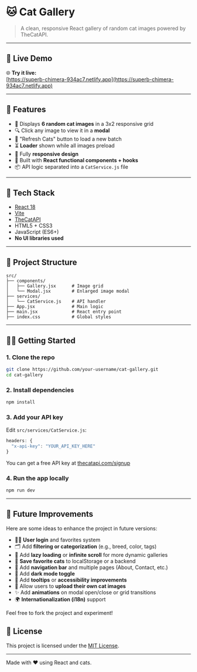 # 🐱 Cat Gallery

> A clean, responsive React gallery of random cat images powered by TheCatAPI.

---

## 🔗 Live Demo

🌐 **Try it live:**  
[https://superb-chimera-934ac7.netlify.app](https://superb-chimera-934ac7.netlify.app)

---

## 🚀 Features

- 🎯 Displays **6 random cat images** in a 3x2 responsive grid
- 🔍 Click any image to view it in a **modal**
- 🔄 "Refresh Cats" button to load a new batch
- ⏳ **Loader** shown while all images preload
- 📱 Fully **responsive design**
- 🧠 Built with **React functional components + hooks**
- 📦 API logic separated into a `CatService.js` file

---

## 🧰 Tech Stack

- [React 18](https://react.dev/)
- [Vite](https://vitejs.dev/)
- [TheCatAPI](https://thecatapi.com/)
- HTML5 + CSS3
- JavaScript (ES6+)
- **No UI libraries used**

---

## 📁 Project Structure

```
src/
├── components/
│   ├── Gallery.jsx      # Image grid
│   └── Modal.jsx        # Enlarged image modal
├── services/
│   └── CatService.js    # API handler
├── App.jsx              # Main logic
├── main.jsx             # React entry point
├── index.css            # Global styles
```

---

## 🧑‍💻 Getting Started

### 1. Clone the repo

```bash
git clone https://github.com/your-username/cat-gallery.git
cd cat-gallery
```

### 2. Install dependencies

```bash
npm install
```

### 3. Add your API key

Edit `src/services/CatService.js`:

```js
headers: {
  "x-api-key": "YOUR_API_KEY_HERE"
}
```

You can get a free API key at [thecatapi.com/signup](https://thecatapi.com/signup)

### 4. Run the app locally

```bash
npm run dev
```
---

## 🔮 Future Improvements

Here are some ideas to enhance the project in future versions:

- 🧑‍💼 **User login** and favorites system
- 🗂️ Add **filtering or categorization** (e.g., breed, color, tags)
- 🎥 Add **lazy loading** or **infinite scroll** for more dynamic galleries
- 💾 **Save favorite cats** to localStorage or a backend
- 🧭 Add **navigation bar** and multiple pages (About, Contact, etc.)
- 🌙 Add **dark mode toggle**
- 💬 Add **tooltips** or **accessibility improvements**
- 📸 Allow users to **upload their own cat images**
- ✨ Add **animations** on modal open/close or grid transitions
- 🌍 **Internationalization (i18n)** support

Feel free to fork the project and experiment!
## 📄 License

This project is licensed under the [MIT License](LICENSE).

---

Made with ❤️ using React and cats.
